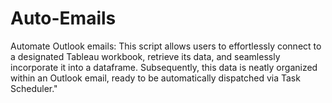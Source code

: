# Auto-Emails
Automate Outlook emails: This script allows users to effortlessly connect to a designated Tableau workbook, retrieve its data, and seamlessly incorporate it into a dataframe. Subsequently, this data is neatly organized within an Outlook email, ready to be automatically dispatched via Task Scheduler." 
